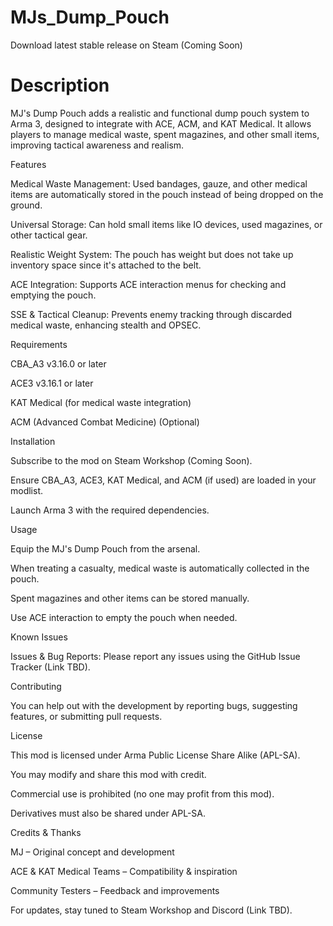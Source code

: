 # MJs_Dump_Pouch

Download latest stable release on Steam (Coming Soon)

# Description

MJ's Dump Pouch adds a realistic and functional dump pouch system to Arma 3, designed to integrate with ACE, ACM, and KAT Medical. It allows players to manage medical waste, spent magazines, and other small items, improving tactical awareness and realism.

Features

Medical Waste Management: Used bandages, gauze, and other medical items are automatically stored in the pouch instead of being dropped on the ground.

Universal Storage: Can hold small items like IO devices, used magazines, or other tactical gear.

Realistic Weight System: The pouch has weight but does not take up inventory space since it's attached to the belt.

ACE Integration: Supports ACE interaction menus for checking and emptying the pouch.

SSE & Tactical Cleanup: Prevents enemy tracking through discarded medical waste, enhancing stealth and OPSEC.

Requirements

CBA_A3 v3.16.0 or later

ACE3 v3.16.1 or later

KAT Medical (for medical waste integration)

ACM (Advanced Combat Medicine) (Optional)

Installation

Subscribe to the mod on Steam Workshop (Coming Soon).

Ensure CBA_A3, ACE3, KAT Medical, and ACM (if used) are loaded in your modlist.

Launch Arma 3 with the required dependencies.

Usage

Equip the MJ's Dump Pouch from the arsenal.

When treating a casualty, medical waste is automatically collected in the pouch.

Spent magazines and other items can be stored manually.

Use ACE interaction to empty the pouch when needed.

Known Issues

Issues & Bug Reports: Please report any issues using the GitHub Issue Tracker (Link TBD).

Contributing

You can help out with the development by reporting bugs, suggesting features, or submitting pull requests.

License

This mod is licensed under Arma Public License Share Alike (APL-SA).

You may modify and share this mod with credit.

Commercial use is prohibited (no one may profit from this mod).

Derivatives must also be shared under APL-SA.

Credits & Thanks

MJ – Original concept and development

ACE & KAT Medical Teams – Compatibility & inspiration

Community Testers – Feedback and improvements

For updates, stay tuned to Steam Workshop and Discord (Link TBD).
